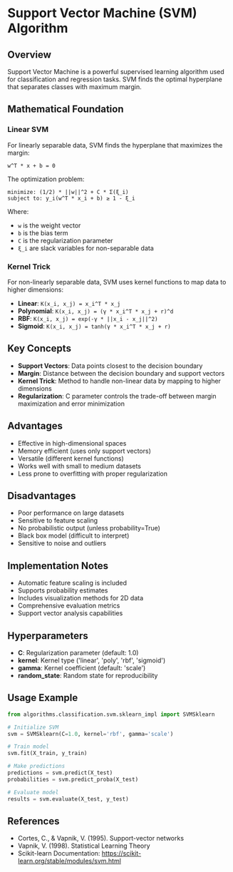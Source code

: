 # Support Vector Machine (SVM) Algorithm

## Overview
Support Vector Machine is a powerful supervised learning algorithm used for classification and regression tasks. SVM finds the optimal hyperplane that separates classes with maximum margin.

## Mathematical Foundation

### Linear SVM
For linearly separable data, SVM finds the hyperplane that maximizes the margin:

```
w^T * x + b = 0
```

The optimization problem:
```
minimize: (1/2) * ||w||^2 + C * Σ(ξ_i)
subject to: y_i(w^T * x_i + b) ≥ 1 - ξ_i
```

Where:
- `w` is the weight vector
- `b` is the bias term
- `C` is the regularization parameter
- `ξ_i` are slack variables for non-separable data

### Kernel Trick
For non-linearly separable data, SVM uses kernel functions to map data to higher dimensions:

- **Linear**: `K(x_i, x_j) = x_i^T * x_j`
- **Polynomial**: `K(x_i, x_j) = (γ * x_i^T * x_j + r)^d`
- **RBF**: `K(x_i, x_j) = exp(-γ * ||x_i - x_j||^2)`
- **Sigmoid**: `K(x_i, x_j) = tanh(γ * x_i^T * x_j + r)`

## Key Concepts
- **Support Vectors**: Data points closest to the decision boundary
- **Margin**: Distance between the decision boundary and support vectors
- **Kernel Trick**: Method to handle non-linear data by mapping to higher dimensions
- **Regularization**: C parameter controls the trade-off between margin maximization and error minimization

## Advantages
- Effective in high-dimensional spaces
- Memory efficient (uses only support vectors)
- Versatile (different kernel functions)
- Works well with small to medium datasets
- Less prone to overfitting with proper regularization

## Disadvantages
- Poor performance on large datasets
- Sensitive to feature scaling
- No probabilistic output (unless probability=True)
- Black box model (difficult to interpret)
- Sensitive to noise and outliers

## Implementation Notes
- Automatic feature scaling is included
- Supports probability estimates
- Includes visualization methods for 2D data
- Comprehensive evaluation metrics
- Support vector analysis capabilities

## Hyperparameters
- **C**: Regularization parameter (default: 1.0)
- **kernel**: Kernel type ('linear', 'poly', 'rbf', 'sigmoid')
- **gamma**: Kernel coefficient (default: 'scale')
- **random_state**: Random state for reproducibility

## Usage Example
```python
from algorithms.classification.svm.sklearn_impl import SVMSklearn

# Initialize SVM
svm = SVMSklearn(C=1.0, kernel='rbf', gamma='scale')

# Train model
svm.fit(X_train, y_train)

# Make predictions
predictions = svm.predict(X_test)
probabilities = svm.predict_proba(X_test)

# Evaluate model
results = svm.evaluate(X_test, y_test)
```

## References
- Cortes, C., & Vapnik, V. (1995). Support-vector networks
- Vapnik, V. (1998). Statistical Learning Theory
- Scikit-learn Documentation: https://scikit-learn.org/stable/modules/svm.html
